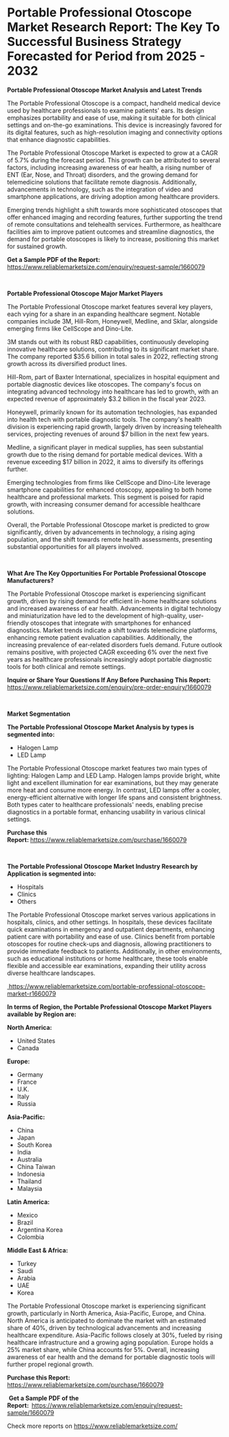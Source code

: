 <p><h1>Portable Professional Otoscope Market Research Report: The Key To Successful Business Strategy Forecasted for Period from 2025 - 2032</h1></p><p><strong>Portable Professional Otoscope Market Analysis and Latest Trends</strong></p>
<p><p>The Portable Professional Otoscope is a compact, handheld medical device used by healthcare professionals to examine patients' ears. Its design emphasizes portability and ease of use, making it suitable for both clinical settings and on-the-go examinations. This device is increasingly favored for its digital features, such as high-resolution imaging and connectivity options that enhance diagnostic capabilities.</p><p>The Portable Professional Otoscope Market is expected to grow at a CAGR of 5.7% during the forecast period. This growth can be attributed to several factors, including increasing awareness of ear health, a rising number of ENT (Ear, Nose, and Throat) disorders, and the growing demand for telemedicine solutions that facilitate remote diagnosis. Additionally, advancements in technology, such as the integration of video and smartphone applications, are driving adoption among healthcare providers.</p><p>Emerging trends highlight a shift towards more sophisticated otoscopes that offer enhanced imaging and recording features, further supporting the trend of remote consultations and telehealth services. Furthermore, as healthcare facilities aim to improve patient outcomes and streamline diagnostics, the demand for portable otoscopes is likely to increase, positioning this market for sustained growth.</p></p>
<p><strong>Get a Sample PDF of the Report:&nbsp;</strong> <a href="https://www.reliablemarketsize.com/enquiry/request-sample/1660079?utm_campaign=3365&utm_medium=2&utm_source=Github&utm_content=ia&utm_term=29032025&utm_id=portable-professional-otoscope">https://www.reliablemarketsize.com/enquiry/request-sample/1660079</a></p>
<p>&nbsp;</p>
<p><strong>Portable Professional Otoscope Major Market Players</strong></p>
<p><p>The Portable Professional Otoscope market features several key players, each vying for a share in an expanding healthcare segment. Notable companies include 3M, Hill-Rom, Honeywell, Medline, and Sklar, alongside emerging firms like CellScope and Dino-Lite.</p><p>3M stands out with its robust R&D capabilities, continuously developing innovative healthcare solutions, contributing to its significant market share. The company reported $35.6 billion in total sales in 2022, reflecting strong growth across its diversified product lines.</p><p>Hill-Rom, part of Baxter International, specializes in hospital equipment and portable diagnostic devices like otoscopes. The company's focus on integrating advanced technology into healthcare has led to growth, with an expected revenue of approximately $3.2 billion in the fiscal year 2023.</p><p>Honeywell, primarily known for its automation technologies, has expanded into health tech with portable diagnostic tools. The company's health division is experiencing rapid growth, largely driven by increasing telehealth services, projecting revenues of around $7 billion in the next few years.</p><p>Medline, a significant player in medical supplies, has seen substantial growth due to the rising demand for portable medical devices. With a revenue exceeding $17 billion in 2022, it aims to diversify its offerings further.</p><p>Emerging technologies from firms like CellScope and Dino-Lite leverage smartphone capabilities for enhanced otoscopy, appealing to both home healthcare and professional markets. This segment is poised for rapid growth, with increasing consumer demand for accessible healthcare solutions.</p><p>Overall, the Portable Professional Otoscope market is predicted to grow significantly, driven by advancements in technology, a rising aging population, and the shift towards remote health assessments, presenting substantial opportunities for all players involved.</p></p>
<p>&nbsp;</p>
<p><strong>What Are The Key Opportunities For Portable Professional Otoscope Manufacturers?</strong></p>
<p><p>The Portable Professional Otoscope market is experiencing significant growth, driven by rising demand for efficient in-home healthcare solutions and increased awareness of ear health. Advancements in digital technology and miniaturization have led to the development of high-quality, user-friendly otoscopes that integrate with smartphones for enhanced diagnostics. Market trends indicate a shift towards telemedicine platforms, enhancing remote patient evaluation capabilities. Additionally, the increasing prevalence of ear-related disorders fuels demand. Future outlook remains positive, with projected CAGR exceeding 6% over the next five years as healthcare professionals increasingly adopt portable diagnostic tools for both clinical and remote settings.</p></p>
<p><strong>Inquire or Share Your Questions If Any Before Purchasing This Report:</strong> <a href="https://www.reliablemarketsize.com/enquiry/pre-order-enquiry/1660079?utm_campaign=3365&utm_medium=2&utm_source=Github&utm_content=ia&utm_term=29032025&utm_id=portable-professional-otoscope">https://www.reliablemarketsize.com/enquiry/pre-order-enquiry/1660079</a></p>
<p>&nbsp;</p>
<p><strong>Market Segmentation</strong></p>
<p><strong>The Portable Professional Otoscope Market Analysis by types is segmented into:</strong></p>
<p><ul><li>Halogen Lamp</li><li>LED Lamp</li></ul></p>
<p><p>The Portable Professional Otoscope market features two main types of lighting: Halogen Lamp and LED Lamp. Halogen lamps provide bright, white light and excellent illumination for ear examinations, but they may generate more heat and consume more energy. In contrast, LED lamps offer a cooler, energy-efficient alternative with longer life spans and consistent brightness. Both types cater to healthcare professionals' needs, enabling precise diagnostics in a portable format, enhancing usability in various clinical settings.</p></p>
<p><strong>Purchase this Report:&nbsp;</strong><a href="https://www.reliablemarketsize.com/purchase/1660079?utm_campaign=3365&utm_medium=2&utm_source=Github&utm_content=ia&utm_term=29032025&utm_id=portable-professional-otoscope">https://www.reliablemarketsize.com/purchase/1660079</a></p>
<p>&nbsp;</p>
<p><strong>The Portable Professional Otoscope Market Industry Research by Application is segmented into:</strong></p>
<p><ul><li>Hospitals</li><li>Clinics</li><li>Others</li></ul></p>
<p><p>The Portable Professional Otoscope market serves various applications in hospitals, clinics, and other settings. In hospitals, these devices facilitate quick examinations in emergency and outpatient departments, enhancing patient care with portability and ease of use. Clinics benefit from portable otoscopes for routine check-ups and diagnosis, allowing practitioners to provide immediate feedback to patients. Additionally, in other environments, such as educational institutions or home healthcare, these tools enable flexible and accessible ear examinations, expanding their utility across diverse healthcare landscapes.</p></p>
<p><a href="https://www.reliablemarketsize.com/portable-professional-otoscope-market-r1660079?utm_campaign=3365&utm_medium=2&utm_source=Github&utm_content=ia&utm_term=29032025&utm_id=portable-professional-otoscope">&nbsp;https://www.reliablemarketsize.com/portable-professional-otoscope-market-r1660079</a></p>
<p><strong>In terms of Region, the Portable Professional Otoscope Market Players available by Region are:</strong></p>
<p>
    <p> <strong> North America: </strong>
        <ul>
            <li>United States</li>
            <li>Canada</li>
        </ul>
        </p> 
    <p> <strong> Europe: </strong>
        <ul>
            <li>Germany</li>
            <li>France</li>
            <li>U.K.</li>
            <li>Italy</li>
            <li>Russia</li>
        </ul>
        </p> 
    <p> <strong> Asia-Pacific: </strong>
        <ul>
            <li>China</li>
            <li>Japan</li>
            <li>South Korea</li>
            <li>India</li>
            <li>Australia</li>
            <li>China Taiwan</li>
            <li>Indonesia</li>
            <li>Thailand</li>
            <li>Malaysia</li>
        </ul>
        </p> 
    <p> <strong> Latin America: </strong>
        <ul>
            <li>Mexico</li>
            <li>Brazil</li>
            <li>Argentina Korea</li>
            <li>Colombia</li>
        </ul>
        </p> 
    <p> <strong> Middle East & Africa: </strong>
        <ul>
            <li>Turkey</li>
            <li>Saudi</li>
            <li>Arabia</li>
            <li>UAE</li>
            <li>Korea</li>
        </ul>
    </p>
    </p>
<p><p>The Portable Professional Otoscope market is experiencing significant growth, particularly in North America, Asia-Pacific, Europe, and China. North America is anticipated to dominate the market with an estimated share of 40%, driven by technological advancements and increasing healthcare expenditure. Asia-Pacific follows closely at 30%, fueled by rising healthcare infrastructure and a growing aging population. Europe holds a 25% market share, while China accounts for 5%. Overall, increasing awareness of ear health and the demand for portable diagnostic tools will further propel regional growth.</p></p>
<p><strong>Purchase this Report: </strong><a href="https://www.reliablemarketsize.com/purchase/1660079?utm_campaign=3365&utm_medium=2&utm_source=Github&utm_content=ia&utm_term=29032025&utm_id=portable-professional-otoscope">https://www.reliablemarketsize.com/purchase/1660079</a></p>
<p>&nbsp;<strong>Get a Sample PDF of the Report:&nbsp;&nbsp;</strong><a href="https://www.reliablemarketsize.com/enquiry/request-sample/1660079?utm_campaign=3365&utm_medium=2&utm_source=Github&utm_content=ia&utm_term=29032025&utm_id=portable-professional-otoscope">https://www.reliablemarketsize.com/enquiry/request-sample/1660079</a></p>
<p><strong></strong></p>
<p>Check more reports on <a href="https://www.reliablemarketsize.com/?utm_campaign=3365&utm_medium=2&utm_source=Github&utm_content=ia&utm_term=29032025&utm_id=portable-professional-otoscope">https://www.reliablemarketsize.com/</a></p>